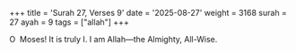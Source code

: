 +++
title = 'Surah 27, Verses 9'
date = '2025-08-27'
weight = 3168
surah = 27
ayah = 9
tags = ["allah"]
+++

O  Moses! It is truly I. I am Allah—the Almighty, All-Wise.